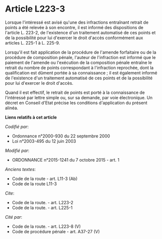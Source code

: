 # Article L223-3

Lorsque l'intéressé est avisé qu'une des infractions entraînant retrait de points a été relevée à son encontre, il est
informé des dispositions de l'article L. 223-2, de l'existence d'un traitement automatisé de ces points et de la possibilité
pour lui d'exercer le droit d'accès conformément aux articles L. 225-1 à L. 225-9. 

Lorsqu'il est fait application de la procédure de l'amende forfaitaire ou de la procédure de composition pénale, l'auteur de
l'infraction est informé que le paiement de l'amende ou l'exécution de la composition pénale entraîne le retrait du nombre de
points correspondant à l'infraction reprochée, dont la qualification est dûment portée à sa connaissance ; il est également
informé de l'existence d'un traitement automatisé de ces points et de la possibilité pour lui d'exercer le droit d'accès. 

Quand il est effectif, le retrait de points est porté à la connaissance de l'intéressé par lettre simple ou, sur sa demande,
par voie électronique. Un décret en Conseil d'Etat précise les conditions d'application du présent alinéa.

**Liens relatifs à cet article**

_Codifié par_:

  - Ordonnance n°2000-930 du 22 septembre 2000
  - Loi n°2003-495 du 12 juin 2003

_Modifié par_:

  - ORDONNANCE n°2015-1241 du 7 octobre 2015 - art. 1

_Anciens textes_:

  - Code de la route - art. L11-3 (Ab)
  - Code de la route L11-3

_Cite_:

  - Code de la route. - art. L223-2
  - Code de la route. - art. L225-1

_Cité par_:

  - Code de la route. - art. L223-8 (V)
  - Code de procédure pénale - art. A37-27 (V)
